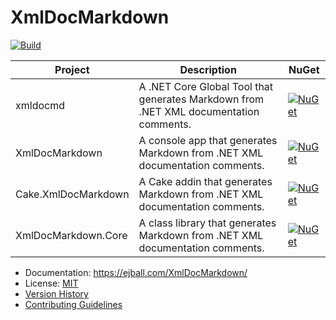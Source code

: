 # XmlDocMarkdown

[![Build](https://github.com/ejball/XmlDocMarkdown/workflows/Build/badge.svg)](https://github.com/ejball/XmlDocMarkdown/actions?query=workflow%3ABuild)

Project | Description | NuGet
--- | --- | ---
xmldocmd | A .NET Core Global Tool that generates Markdown from .NET XML documentation comments. | [![NuGet](https://img.shields.io/nuget/v/xmldocmd.svg)](https://www.nuget.org/packages/xmldocmd)
XmlDocMarkdown | A console app that generates Markdown from .NET XML documentation comments. | [![NuGet](https://img.shields.io/nuget/v/XmlDocMarkdown.svg)](https://www.nuget.org/packages/XmlDocMarkdown)
Cake.XmlDocMarkdown | A Cake addin that generates Markdown from .NET XML documentation comments. | [![NuGet](https://img.shields.io/nuget/v/Cake.XmlDocMarkdown.svg)](https://www.nuget.org/packages/Cake.XmlDocMarkdown)
XmlDocMarkdown.Core | A class library that generates Markdown from .NET XML documentation comments. | [![NuGet](https://img.shields.io/nuget/v/XmlDocMarkdown.Core.svg)](https://www.nuget.org/packages/XmlDocMarkdown.Core)

* Documentation: https://ejball.com/XmlDocMarkdown/
* License: [MIT](LICENSE)
* [Version History](VersionHistory.md)
* [Contributing Guidelines](CONTRIBUTING.md)
